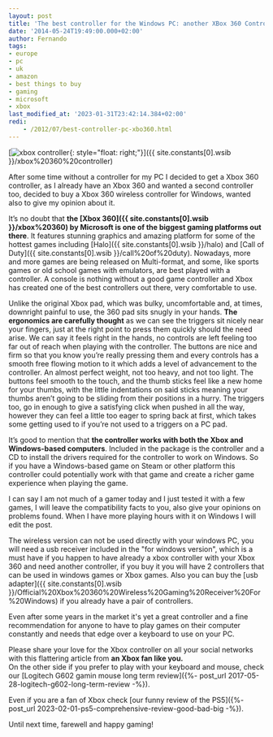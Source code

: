 ```yaml
---
layout: post
title: 'The best controller for the Windows PC: another XBox 360 Controller review'
date: '2014-05-24T19:49:00.000+02:00'
author: Fernando
tags:
- europe
- pc
- uk
- amazon
- best things to buy
- gaming
- microsoft
- xbox
last_modified_at: '2023-01-31T23:42:14.384+02:00'
redi:
    - /2012/07/best-controller-pc-xbo360.html
---
```


[![xbox controller](https://i.imgur.com/yT8W6H4m.jpg){: style="float: right;"}]({{ site.constants[0].wsib }}/xbox%20360%20controller)

After some time without a controller for my PC I decided to get a Xbox 360 controller, as I already have an Xbox 360 and wanted a second controller too, decided to buy a Xbox 360 wireless controller for Windows, wanted also to give my opinion about it.  
  
It’s no doubt that **the [Xbox 360]({{ site.constants[0].wsib }}/xbox%20360) by Microsoft is one of the biggest gaming platforms out there**. It features stunning graphics and amazing platform for some of the hottest games including [Halo]({{ site.constants[0].wsib }}/halo) and [Call of Duty]({{ site.constants[0].wsib }}/call%20of%20duty). Nowadays, more and more games are being released on Multi-format, and some, like sports games or old school games with emulators, are best played with a controller. A console is nothing without a good game controller and Xbox has created one of the best controllers out there, very comfortable to use.  
  
Unlike the original Xbox pad, which was bulky, uncomfortable and, at times, downright painful to use, the 360 pad sits snugly in your hands. **The ergonomics are carefully thought** as we can see the triggers sit nicely near your fingers, just at the right point to press them quickly should the need arise. We can say it feels right in the hands, no controls are left feeling too far out of reach when playing with the controller. The buttons are nice and firm so that you know you’re really pressing them and every controls has a smooth free flowing motion to it which adds a level of advancement to the controller. An almost perfect weight, not too heavy, and not too light. The buttons feel smooth to the touch, and the thumb sticks feel like a new home for your thumbs, with the little indentations on said sticks meaning your thumbs aren’t going to be sliding from their positions in a hurry. The triggers too, go in enough to give a satisfying click when pushed in all the way, however they can feel a little too eager to spring back at first, which takes some getting used to if you’re not used to a triggers on a PC pad.  
  
It’s good to mention that **the controller works with both the Xbox and Windows-based computers**. Included in the package is the controller and a CD to install the drivers required for the controller to work on Windows. So if you have a Windows-based game on Steam or other platform this controller could potentially work with that game and create a richer game experience when playing the game.  
  
I can say I am not much of a gamer today and I just tested it with a few games, I will leave the compatibility facts to you, also give your opinions on problems found. When I have more playing hours with it on Windows I will edit the post.  
  
The wireless version can not be used directly with your windows PC, you will need a usb receiver included in the "for windows version", which is a must have if you happen to have already a xbox controller with your Xbox 360 and need another controller, if you buy it you will have 2 controllers that can be used in windows games or Xbox games. Also you can buy the [usb adapter]({{ site.constants[0].wsib }}/Official%20Xbox%20360%20Wireless%20Gaming%20Receiver%20For%20Windows) if you already have a pair of controllers.  
  
Even after some years in the market it's yet a great controller and a fine recommendation for anyone to have to play games on their computer constantly and needs that edge over a keyboard to use on your PC.  
  
Please share your love for the Xbox controller on all your social networks with this flattering article from **an Xbox fan like you.**  
On the other side if you prefer to play with your keyboard and mouse, check our [Logitech G602 gamin mouse long term review]({%- post_url 2017-05-28-logitech-g602-long-term-review -%}).

Even if you are a fan of Xbox check [our funny review of the PS5]({%- post_url 2023-02-01-ps5-comprehensive-review-good-bad-big -%}).

Until next time, farewell and happy gaming!